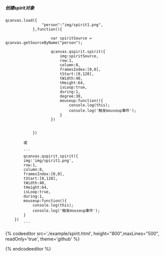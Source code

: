 ##### 创建spirit对象

```
qcanvas.load({			
				"person":"img/spirit1.png",
			},function(){
				
					var spiritSource = qcanvas.getSourceByName("person"); 

					qcanvas.qspirit.spirit({
						img:spiritSource,
						row:1,
						column:8,
						framesIndex:[0,0],
						tStart:[0,120],
						tWidth:40,
						tHeight:64,
						isLoop:true,
						during:1,
						degree:30,
						mouseup:function(){
							console.log(this);
							console.log('触发mouseup事件');
						}
					})
						
							
			})
```
			或
			
			```
			qcanvas.qspirit.spirit({ 
			img:'img/spirit1.png',
			row:1,
			column:8,
			framesIndex:[0,0],
			tStart:[0,120],
			tWidth:40,
			tHeight:64,
			isLoop:true,
			during:1,
			mouseup:function(){
				console.log(this);
				console.log('触发mouseup事件');
			}
		}) 
			```

{% codeeditor   src='./example/spirit.html', height="800",maxLines="500", readOnly='true', theme='github' %}

{% endcodeeditor %}

